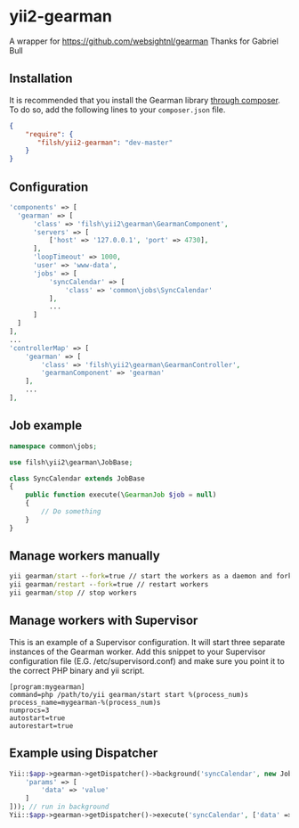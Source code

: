 yii2-gearman
============

  A wrapper for https://github.com/websightnl/gearman
  Thanks for Gabriel Bull

## Installation

It is recommended that you install the Gearman library [through composer](http://getcomposer.org/). To do so, add the following lines to your ``composer.json`` file.

```json
{
    "require": {
       "filsh/yii2-gearman": "dev-master"
    }
}
```

## Configuration

```php
'components' => [
  'gearman' => [
      'class' => 'filsh\yii2\gearman\GearmanComponent',
      'servers' => [
          ['host' => '127.0.0.1', 'port' => 4730],
      ],
      'loopTimeout' => 1000,
      'user' => 'www-data',
      'jobs' => [
          'syncCalendar' => [
              'class' => 'common\jobs\SyncCalendar'
          ],
          ...
      ]
  ]
],
...
'controllerMap' => [
    'gearman' => [
        'class' => 'filsh\yii2\gearman\GearmanController',
        'gearmanComponent' => 'gearman'
    ],
    ...
],
```

## Job example

```php
namespace common\jobs;

use filsh\yii2\gearman\JobBase;

class SyncCalendar extends JobBase
{
    public function execute(\GearmanJob $job = null)
    {
        // Do something
    }
}
```

## Manage workers manually

```cmd
yii gearman/start --fork=true // start the workers as a daemon and fork proces
yii gearman/restart --fork=true // restart workers
yii gearman/stop // stop workers
```

## Manage workers with Supervisor

This is an example of a Supervisor configuration. It will start three separate instances of the Gearman worker. Add this snippet to your Supervisor configuration file (E.G. /etc/supervisord.conf) and make sure you point it to the correct PHP binary and yii script.

```
[program:mygearman]
command=php /path/to/yii gearman/start start %(process_num)s
process_name=mygearman-%(process_num)s
numprocs=3
autostart=true
autorestart=true
```

## Example using Dispatcher

```php
Yii::$app->gearman->getDispatcher()->background('syncCalendar', new JobWorkload([
    'params' => [
        'data' => 'value'
    ]
])); // run in background
Yii::$app->gearman->getDispatcher()->execute('syncCalendar', ['data' => 'value']); // run synchronize
```
